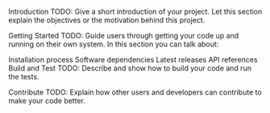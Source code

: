 Introduction
TODO: Give a short introduction of your project. Let this section explain the objectives or the motivation behind this project.

Getting Started
TODO: Guide users through getting your code up and running on their own system. In this section you can talk about:

Installation process
Software dependencies
Latest releases
API references
Build and Test
TODO: Describe and show how to build your code and run the tests.

Contribute
TODO: Explain how other users and developers can contribute to make your code better.
